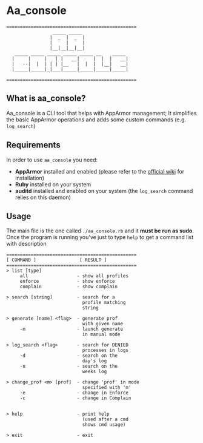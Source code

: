 # Aa_console
```
================================================
                 _____ _____
                |  _  |  _  |
                |     |     |
                |__|__|__|__|
   _____ _____ _____ _____ _____ __    _____
  |     |     |   | |   __|     |  |  |   __|
  |   --|  |  | | | |__   |  |  |  |__|   __|
  |_____|_____|_|___|_____|_____|_____|_____|

================================================
```
## What is aa_console?
Aa_console is a CLI tool that helps with AppArmor management; It simplifies the basic AppArmor operations and adds some custom commands (e.g. `log_search`) </br>

## Requirements
In order to use `aa_console` you need:
* **AppArmor** installed and enabled (please refer to the [official wiki](https://gitlab.com/apparmor/apparmor/wikis/home) for installation)
* **Ruby** installed on your system
* **auditd** installed and enabled on your system (the `log_search` command relies on this daemon)

## Usage
The main file is the one called `./aa_console.rb` and it **must be run as sudo**. Once the program is running you've just to type `help` to get a command list with description </br>
```
================================================
[ COMMAND ]                [ RESULT ]
================================================
> list [type]                
     all                  - show all profiles
     enforce              - show enforce
     complain             - show complain

> search [string]         - search for a
                            profile matching
                            string

> generate [name] <flag>  - generate prof
                            with given name
     -m                   - launch generate
                            in manual mode

> log_search <flag>       - search for DENIED
                            processes in logs
     -d                   - search on the
                            day's log
     -n                   - search on the
                            weeks log

> change_prof <m> [prof]  - change 'prof' in mode
                            specified with 'm'
     -e                   - change in Enforce
     -c                   - change in Complain


> help                    - print help
                            (used after a cmd
                            shows cmd usage)

> exit                    - exit
```
